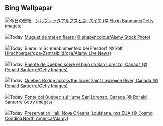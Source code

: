 ## Bing Wallpaper
![](https://www.bing.com/th?id=OHR.KlostersSerneus_JA-JP1346156954_UHD.jpg&w=1000)今日の壁紙: &nbsp;[シルブレッタアルプスと湖, スイス (© Florin Baumann/Getty Images)](https://www.bing.com/th?id=OHR.KlostersSerneus_JA-JP1346156954_UHD.jpg)
<br><br/>
![](https://www.bing.com/th?id=OHR.LilyLaborDay_FR-FR3324597226_UHD.jpg&w=1000)Today: [Muguet de mai en fleurs (© shapencolour/Alamy Stock Photo)](https://www.bing.com/th?id=OHR.LilyLaborDay_FR-FR3324597226_UHD.jpg)
<br><br/>
![](https://www.bing.com/th?id=OHR.SunflowerBee_DE-DE9415817741_UHD.jpg&w=1000)Today: [Biene im Sonnenblumenfeld bei Fresdorf (© Ralf Hirschberger/dpa-Zentralbild/dpa/Alamy Live News)](https://www.bing.com/th?id=OHR.SunflowerBee_DE-DE9415817741_UHD.jpg)
<br><br/>
![](https://www.bing.com/th?id=OHR.QuebecCityBridge_ES-ES5046803154_UHD.jpg&w=1000)Today: [Puente de Quebec sobre el bajo río San Lorenzo, Canadá (© Ronald Santerre/Getty Images)](https://www.bing.com/th?id=OHR.QuebecCityBridge_ES-ES5046803154_UHD.jpg)
<br><br/>
![](https://www.bing.com/th?id=OHR.QuebecCityBridge_EN-GB5878837587_UHD.jpg&w=1000)Today: [Quebec Bridge across the lower Saint Lawrence River, Canada (© Ronald Santerre/Getty Images)](https://www.bing.com/th?id=OHR.QuebecCityBridge_EN-GB5878837587_UHD.jpg)
<br><br/>
![](https://www.bing.com/th?id=OHR.QuebecCityBridge_IT-IT2390988840_UHD.jpg&w=1000)Today: [Ponte del Quebec sul fiume San Lorenzo, Canada  (© Ronald Santerre/Getty Images)](https://www.bing.com/th?id=OHR.QuebecCityBridge_IT-IT2390988840_UHD.jpg)
<br><br/>
![](https://www.bing.com/th?id=OHR.ExteriorPreservationHall_PT-BR5718704073_UHD.jpg&w=1000)Today: [Preservation Hall, Nova Orleans, Louisiana, nos EUA  (© Cosmo Condina North America/Alamy)](https://www.bing.com/th?id=OHR.ExteriorPreservationHall_PT-BR5718704073_UHD.jpg)
<br><br/>
